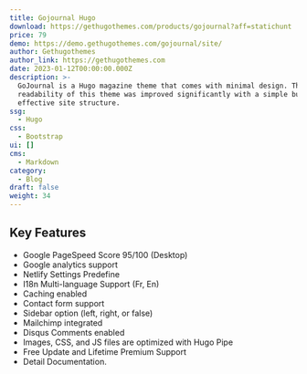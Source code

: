 ```yaml
---
title: Gojournal Hugo
download: https://gethugothemes.com/products/gojournal?aff=statichunt
price: 79
demo: https://demo.gethugothemes.com/gojournal/site/
author: Gethugothemes
author_link: https://gethugothemes.com
date: 2023-01-12T00:00:00.000Z
description: >-
  GoJournal is a Hugo magazine theme that comes with minimal design. The
  readability of this theme was improved significantly with a simple but
  effective site structure.
ssg:
  - Hugo
css:
  - Bootstrap
ui: []
cms:
  - Markdown
category:
  - Blog
draft: false
weight: 34
---
```

## Key Features

- Google PageSpeed Score 95/100 (Desktop)
- Google analytics support
- Netlify Settings Predefine
- I18n Multi-language Support (Fr, En)
- Caching enabled
- Contact form support
- Sidebar option (left, right, or false)
- Mailchimp integrated
- Disqus Comments enabled
- Images, CSS, and JS files are optimized with Hugo Pipe
- Free Update and Lifetime Premium Support
- Detail Documentation.
